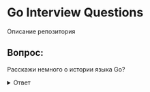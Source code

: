 # Go Interview Questions
Описание репозитория

## Вопрос:
Расскажи немного о истории языка Go?
<details>
  <summary>Ответ</summary>
История языка
</details>
